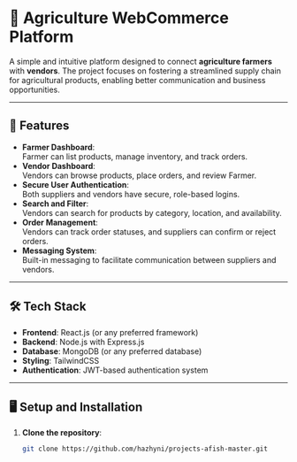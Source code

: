 # 🌾 Agriculture WebCommerce Platform

A simple and intuitive platform designed to connect **agriculture farmers** with **vendors**. The project focuses on fostering a streamlined supply chain for agricultural products, enabling better communication and business opportunities.

---

## 🚀 Features

- **Farmer Dashboard**:  
  Farmer can list products, manage inventory, and track orders.
- **Vendor Dashboard**:  
  Vendors can browse products, place orders, and review Farmer.
- **Secure User Authentication**:  
  Both suppliers and vendors have secure, role-based logins.
- **Search and Filter**:  
  Vendors can search for products by category, location, and availability.
- **Order Management**:  
  Vendors can track order statuses, and suppliers can confirm or reject orders.
- **Messaging System**:  
  Built-in messaging to facilitate communication between suppliers and vendors.

---

## 🛠️ Tech Stack

- **Frontend**: React.js (or any preferred framework)
- **Backend**: Node.js with Express.js
- **Database**: MongoDB (or any preferred database)
- **Styling**: TailwindCSS
- **Authentication**: JWT-based authentication system

---

## 🖥️ Setup and Installation

1. **Clone the repository**:
   ```bash
   git clone https://github.com/hazhyni/projects-afish-master.git
   ```
